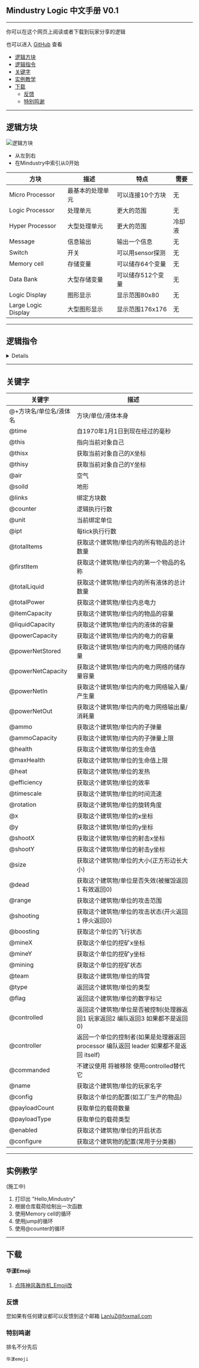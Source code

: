 ## Mindustry Logic 中文手册 V0.1

---

你可以在这个网页上阅读或者下载到玩家分享的逻辑

也可以进入 [GitHub](https://github.com/LanluZ/Mindustry-guide) 查看

- [逻辑方块](#----)
- [逻辑指令](#----)
- [关键字](#---)
- [实例教学](#----)
- [下载](#--)
  * [反馈](#--)
  * [特别鸣谢](#----)



---

## 逻辑方块

![逻辑方块](/Mindustry-guide/img/logic-block.png)

- 从左到右
- 在Mindustry中索引从0开始

|方块|描述|特点|需要|
|-|-|-|-|
|Micro Processor|最基本的处理单元|可以连接10个方块|无|
|Logic Processor|处理单元|更大的范围|无|
|Hyper Processor|大型处理单元|更大的范围|冷却液|
|Message|信息输出|输出一个信息|无|
|Switch|开关|可以用sensor探测|无|
|Memory cell|存储变量|可以储存64个变量|无|
|Data Bank|大型存储变量|可以储存512个变量|无|
|Logic Display|图形显示|显示范围80x80|无|
|Large Logic Display|大型图形显示|显示范围176x176|无|

---

## 逻辑指令

<details>

<table>
<thead>
<tr>
<th>内存操作</th>
<th>方块控制</th>
<th>变量运算</th>
<th>流程控制</th>
<th>单位控制</th>
</tr>
</thead>
<tbody>
<tr>
<td><a href="https://lanluz.github.io/Mindustry-guide/Guide/read/read.html">Read</a></td>
<td><a href="https://lanluz.github.io/Mindustry-guide/Guide/drawFlush/drawFlush.html">Draw Flush</a></td>
<td><a href="https://lanluz.github.io/Mindustry-guide/Guide/set/set.html">Set</a></td>
<td><a href="https://lanluz.github.io/Mindustry-guide/Guide/end/end.html">End</a></td>
<td><a href="https://lanluz.github.io/Mindustry-guide/Guide/unitBind/unitBind.html">Unit Bind</a></td>
</tr>
<tr>
<td><a href="https://lanluz.github.io/Mindustry-guide/Guide/write/write.html">Write</a></td>
<td><a href="https://lanluz.github.io/Mindustry-guide/Guide/printFlush/printFlush.html">Print Flush</a></td>
<td><a href="https://lanluz.github.io/Mindustry-guide/Guide/operation/operation.html">Operation</a></td>
<td><a href="https://lanluz.github.io/Mindustry-guide/Guide/jump/jump.html">Jump</a></td>
<td><a href="https://lanluz.github.io/Mindustry-guide/Guide/unitControl/unitControl.html">Unit Control</a></td>
</tr>
<tr>
<td><a href="https://lanluz.github.io/Mindustry-guide/Guide/draw/draw.html">Draw</a></td>
<td><a href="https://lanluz.github.io/Mindustry-guide/Guide/getLink/getLink.html">Get Link</a></td>
<td></td>
<td></td>
<td><a href="https://lanluz.github.io/Mindustry-guide/Guide/unitRadar/unitRadar.html">Unit Radar</a></td>
</tr>
<tr>
<td><a href="https://lanluz.github.io/Mindustry-guide/Guide/print/print.html">Print</a></td>
<td><a href="https://lanluz.github.io/Mindustry-guide/Guide/control/control.html">Control</a></td>
<td></td>
<td></td>
<td><a href="https://lanluz.github.io/Mindustry-guide/Guide/unitLocate/unitLocate.html">Unit Locate</a></td>
</tr>
<tr>
<td></td>
<td><a href="https://lanluz.github.io/Mindustry-guide/Guide/radar/radar.html">Radar</a></td>
<td></td>
<td></td>
<td></td>
</tr>
<tr>
<td></td>
<td><a href="https://lanluz.github.io/Mindustry-guide/Guide/sensor/sensor.html">Sensor</a></td>
<td></td>
<td></td>
<td></td>
</tr>
</tbody>
</table>


</details>

---

## 关键字


|关键字|描述|
|-|-|
|@+方块名/单位名/液体名|方块/单位/液体本身|
|@time|自1970年1月1日到现在经过的毫秒|
|@this|指向当前对象自己|
|@thisx|获取当前对象自己的X坐标|
|@thisy|获取当前对象自己的Y坐标|
|@air|空气|
|@soild|地形|
|@links|绑定方块数|
|@counter|逻辑执行行数|
|@unit|当前绑定单位|
|@ipt|每tick执行行数|
|@totalItems|获取这个建筑物/单位内的所有物品的总计数量|
|@firstItem|获取这个建筑物/单位内的第一个物品的名称|
|@totalLiquid|获取这个建筑物/单位内的所有液体的总计数量|
|@totalPower|获取这个建筑物/单位内总电力|
|@itemCapacity|获取这个建筑物/单位内的物品的容量|
|@liquidCapacity|获取这个建筑物/单位内的液体的容量|
|@powerCapacity|获取这个建筑物/单位内的电力的容量|
|@powerNetStored|获取这个建筑物/单位内的电力网络的储存量|
|@powerNetCapacity|获取这个建筑物/单位内的电力网络的储存量容量|
|@powerNetIn|获取这个建筑物/单位内的电力网络输入量/产生量|
|@powerNetOut|获取这个建筑物/单位内的电力网络输出量/消耗量|
|@ammo|获取这个建筑物/单位内的子弹量|
|@ammoCapacity|获取这个建筑物/单位内的子弹量上限|
|@health|获取这个建筑物/单位的生命值|
|@maxHealth|获取这个建筑物/单位的生命值上限|
|@heat|获取这个建筑物/单位的发热|
|@efficiency|获取这个建筑物/单位的效率|
|@timescale|获取这个建筑物/单位的时间流速|
|@rotation|获取这个建筑物/单位的旋转角度|
|@x|获取这个建筑物/单位的x坐标|
|@y|获取这个建筑物/单位的y坐标|
|@shootX|获取这个建筑物/单位的射击x坐标|
|@shootY|获取这个建筑物/单位的射击y坐标|
|@size|获取这个建筑物/单位的大小(正方形边长大小)|
|@dead|获取这个建筑物/单位是否失效(被摧毁返回1 有效返回0)|
|@range|获取这个建筑物/单位的攻击范围|
|@shooting|获取这个建筑物/单位的攻击状态(开火返回1 停火返回0)|
|@boosting|获取这个单位的飞行状态|
|@mineX|获取这个单位的挖矿x坐标|
|@mineY|获取这个单位的挖矿y坐标|
|@mining|获取这个单位的挖矿状态|
|@team|获取这个建筑物/单位的阵营|
|@type|返回这个建筑物/单位的类型|
|@flag|返回这个建筑物/单位的数字标记|
|@controlled|返回这个建筑物/单位是否被控制(处理器返回1 玩家返回2 编队返回3 如果都不是返回0)|
|@controller|返回一个单位的控制者(如果是处理器返回processor 编队返回 leader 如果都不是返回 itself)|
|@commanded|不建议使用 将被移除 使用controlled替代它|
|@name|获取这个建筑物/单位的玩家名字|
|@config|获取这个单位的配置(如工厂生产的物品)|
|@payloadCount|获取单位的载荷数量|
|@payloadType|获取单位的载荷类型|
|@enabled|获取这个建筑物/单位的开启状态|
|@configure|获取这个建筑物的配置(常用于分类器)|



---

## 实例教学

(施工中)


1. 打印出 "Hello,Mindustry"
2. 根据仓库载荷绘制出一次函数  
3. 使用Memory cell的循环
4. 使用jump的循环
5. 使用@counter的循环


---

## 下载


#### 华漾Emoji

1. [点阵神风轰炸机_Emoji改](https://github.com/LanluZ/Mindustry-guide/blob/main/Player-Share/%E5%8D%8E%E6%BC%BEEmoji/%E7%82%B9%E9%98%B5%E7%A5%9E%E9%A3%8E%E8%BD%B0%E7%82%B8%E6%9C%BA_Emoji%E6%94%B9.msch)


### 反馈

您如果有任何建议都可以反馈到这个邮箱
LanluZ@foxmail.com

### 特别鸣谢

排名不分先后

    华漾emoji
